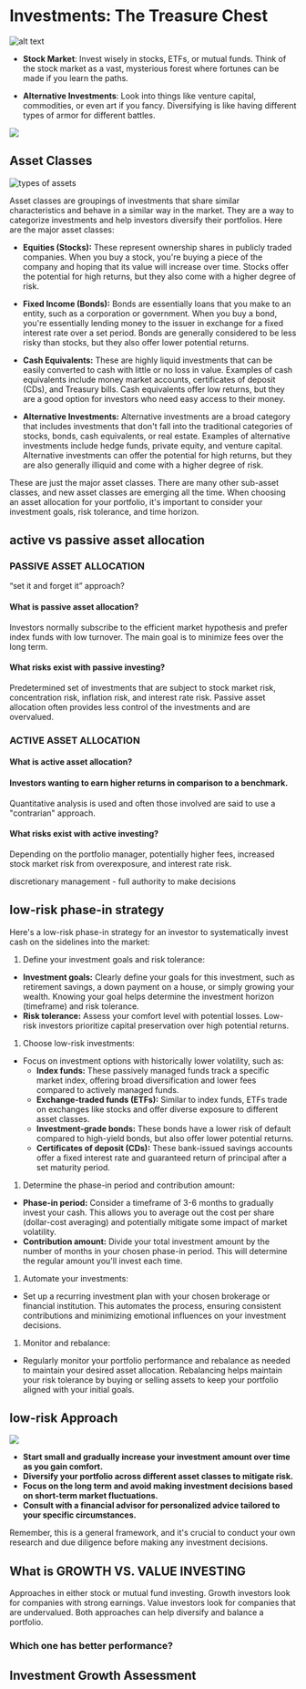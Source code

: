 # Investments: The Treasure Chest

![alt text](static/Asset-Comparison.png)

- **Stock Market**: Invest wisely in stocks, ETFs, or mutual funds. Think of the stock market as a vast, mysterious forest where fortunes can be made if you learn the paths.

- **Alternative Investments**: Look into things like venture capital, commodities, or even art if you fancy. Diversifying is like having different types of armor for different battles.

![](static/investing%20order.png)

## Asset Classes

![types of assets](static/Asset-Classes.png)

Asset classes are groupings of investments that share similar characteristics and behave in a similar way in the market. They are a way to categorize investments and help investors diversify their portfolios. Here are the major asset classes:

- **Equities (Stocks):** These represent ownership shares in publicly traded companies. When you buy a stock, you're buying a piece of the company and hoping that its value will increase over time. Stocks offer the potential for high returns, but they also come with a higher degree of risk.
  ‌
- **Fixed Income (Bonds):** Bonds are essentially loans that you make to an entity, such as a corporation or government. When you buy a bond, you're essentially lending money to the issuer in exchange for a fixed interest rate over a set period. Bonds are generally considered to be less risky than stocks, but they also offer lower potential returns.
  ‌
- **Cash Equivalents:** These are highly liquid investments that can be easily converted to cash with little or no loss in value. Examples of cash equivalents include money market accounts, certificates of deposit (CDs), and Treasury bills. Cash equivalents offer low returns, but they are a good option for investors who need easy access to their money.

- **Alternative Investments:** Alternative investments are a broad category that includes investments that don't fall into the traditional categories of stocks, bonds, cash equivalents, or real estate. Examples of alternative investments include hedge funds, private equity, and venture capital. Alternative investments can offer the potential for high returns, but they are also generally illiquid and come with a higher degree of risk.

These are just the major asset classes. There are many other sub-asset classes, and new asset classes are emerging all the time. When choosing an asset allocation for your portfolio, it's important to consider your investment goals, risk tolerance, and time horizon.

## active vs passive asset allocation

### PASSIVE ASSET ALLOCATION

“set it and forget it” approach?

#### What is passive asset allocation?

Investors normally subscribe to the efficient market hypothesis and prefer index
funds with low turnover. The main goal is to minimize fees over the long term.

#### What risks exist with passive investing?

Predetermined set of investments that are subject to stock market risk,
concentration risk, inflation risk, and interest rate risk. Passive asset allocation
often provides less control of the investments and are overvalued.

### ACTIVE ASSET ALLOCATION

#### What is active asset allocation?

#### Investors wanting to earn higher returns in comparison to a benchmark.

Quantitative analysis is used and often those involved are said to use a
"contrarian" approach.

#### What risks exist with active investing?

Depending on the portfolio manager, potentially higher fees, increased stock
market risk from overexposure, and interest rate risk.

discretionary management - full authority to make decisions

## low-risk phase-in strategy

Here's a low-risk phase-in strategy for an investor to systematically invest cash on the sidelines into the market:

1. Define your investment goals and risk tolerance:

- **Investment goals:** Clearly define your goals for this investment, such as retirement savings, a down payment on a house, or simply growing your wealth. Knowing your goal helps determine the investment horizon (timeframe) and risk tolerance.
- **Risk tolerance:** Assess your comfort level with potential losses. Low-risk investors prioritize capital preservation over high potential returns.

1. Choose low-risk investments:

- Focus on investment options with historically lower volatility, such as:
  - **Index funds:** These passively managed funds track a specific market index, offering broad diversification and lower fees compared to actively managed funds.
  - **Exchange-traded funds (ETFs):** Similar to index funds, ETFs trade on exchanges like stocks and offer diverse exposure to different asset classes.
  - **Investment-grade bonds:** These bonds have a lower risk of default compared to high-yield bonds, but also offer lower potential returns.
  - **Certificates of deposit (CDs):** These bank-issued savings accounts offer a fixed interest rate and guaranteed return of principal after a set maturity period.

1. Determine the phase-in period and contribution amount:

- **Phase-in period:** Consider a timeframe of 3-6 months to gradually invest your cash. This allows you to average out the cost per share (dollar-cost averaging) and potentially mitigate some impact of market volatility.
- **Contribution amount:** Divide your total investment amount by the number of months in your chosen phase-in period. This will determine the regular amount you'll invest each time.

1. Automate your investments:

- Set up a recurring investment plan with your chosen brokerage or financial institution. This automates the process, ensuring consistent contributions and minimizing emotional influences on your investment decisions.

1. Monitor and rebalance:

- Regularly monitor your portfolio performance and rebalance as needed to maintain your desired asset allocation. Rebalancing helps maintain your risk tolerance by buying or selling assets to keep your portfolio aligned with your initial goals.

## low-risk Approach

![](static/Diverify%20Portfolio.png)

- **Start small and gradually increase your investment amount over time as you gain comfort.**
- **Diversify your portfolio across different asset classes to mitigate risk.**
- **Focus on the long term and avoid making investment decisions based on short-term market fluctuations.**
- **Consult with a financial advisor for personalized advice tailored to your specific circumstances.**

Remember, this is a general framework, and it's crucial to conduct your own research and due diligence before making any investment decisions.

## What is GROWTH VS. VALUE INVESTING

Approaches in either stock or mutual fund investing. Growth investors look for companies with strong earnings. Value investors look for companies that are undervalued. Both approaches can help diversify and balance a portfolio.

### Which one has better performance?

## Investment Growth Assessment
